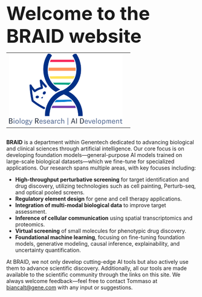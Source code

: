



<table style="border: none;">
<tr>
<td "border: none;"><img src="logo.png" width="300"></td>
<td "border: none;"></td><strong style="font-size: 50px;">Welcome to the BRAID website</strong></td>
</tr>
</table>

## 

**BRAID** is a department within Genentech dedicated to advancing biological and clinical sciences through artificial intelligence. Our core focus is on developing foundation models—general-purpose AI models trained on large-scale biological datasets—which we fine-tune for specialized applications. Our research spans multiple areas, with key focuses including:

- **High-throughput perturbative screening** for target identification and drug discovery, utilizing technologies such as cell painting, Perturb-seq, and optical pooled screens.
- **Regulatory element design** for gene and cell therapy applications.
- **Integration of multi-modal biological data** to improve target assessment.
- **Inference of cellular communication** using spatial transcriptomics and proteomics.
- **Virtual screening** of small molecules for phenotypic drug discovery.
- **Foundational machine learning**, focusing on fine-tuning foundation models, generative modeling, causal inference, explainability, and uncertainty quantification.

At BRAID, we not only develop cutting-edge AI tools but also actively use them to advance scientific discovery. Additionally, all our tools are made available to the scientific community through the links on this site. We always welcome feedback—feel free to contact Tommaso at [biancalt@gene.com](mailto:biancalt@gene.com) with any input or suggestions.

## 
